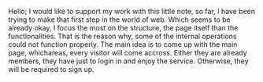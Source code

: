 Hello;
I would like to support my work with this little note, so far, I have been trying to make that first step in the world of web. Which seems to be already okay, I focus the most 
on the structure, the page itself than the functionalities. That is the reason why, some of the internal operations could not function properly.
The main idea is to come up with the main page, whichareas, every visitor will come accross. Either they are already members, they have just to login in and enjoy the service.
Otherwise, they will be required to sign up.
